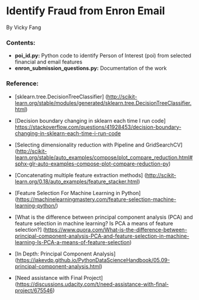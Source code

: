 # Identify Fraud from Enron Email
By Vicky Fang<br>
### Contents:
* **poi_id.py:** Python code to identify Person of Interest (poi) from selected financial and email features
* **enron_submission_questions.py:** Documentation of the work

### Reference:
* [sklearn.tree.DecisionTreeClassifier] (http://scikit-learn.org/stable/modules/generated/sklearn.tree.DecisionTreeClassifier.html)

* [Decision boundary changing in sklearn each time I run code] https://stackoverflow.com/questions/41928453/decision-boundary-changing-in-sklearn-each-time-i-run-code

* [Selecting dimensionality reduction with Pipeline and GridSearchCV] (http://scikit-learn.org/stable/auto_examples/compose/plot_compare_reduction.html#sphx-glr-auto-examples-compose-plot-compare-reduction-py)

* [Concatenating multiple feature extraction methods] (http://scikit-learn.org/0.18/auto_examples/feature_stacker.html)

* [Feature Selection For Machine Learning in Python] (https://machinelearningmastery.com/feature-selection-machine-learning-python/)

* [What is the difference between principal component analysis (PCA) and feature selection in machine learning? Is PCA a means of feature selection?] (https://www.quora.com/What-is-the-difference-between-principal-component-analysis-PCA-and-feature-selection-in-machine-learning-Is-PCA-a-means-of-feature-selection)

* [In Depth: Principal Component Analysis] (https://jakevdp.github.io/PythonDataScienceHandbook/05.09-principal-component-analysis.html)

* [Need assistance with Final Project]
(https://discussions.udacity.com/t/need-assistance-with-final-project/675546)
